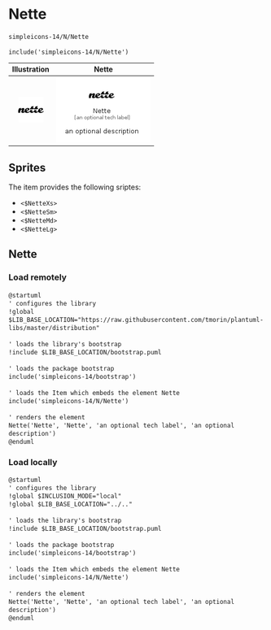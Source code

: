 # Nette


```text
simpleicons-14/N/Nette
```

```text
include('simpleicons-14/N/Nette')
```



| Illustration | Nette |
| :---: | :---: |
| ![illustration for Illustration](../../simpleicons-14/N/Nette.png) | ![illustration for Nette](../../simpleicons-14/N/Nette.Local.png) |



## Sprites
The item provides the following sriptes:

- `<$NetteXs>`
- `<$NetteSm>`
- `<$NetteMd>`
- `<$NetteLg>`





## Nette

### Load remotely
```plantuml
@startuml
' configures the library
!global $LIB_BASE_LOCATION="https://raw.githubusercontent.com/tmorin/plantuml-libs/master/distribution"

' loads the library's bootstrap
!include $LIB_BASE_LOCATION/bootstrap.puml

' loads the package bootstrap
include('simpleicons-14/bootstrap')

' loads the Item which embeds the element Nette
include('simpleicons-14/N/Nette')

' renders the element
Nette('Nette', 'Nette', 'an optional tech label', 'an optional description')
@enduml
```

### Load locally
```plantuml
@startuml
' configures the library
!global $INCLUSION_MODE="local"
!global $LIB_BASE_LOCATION="../.."

' loads the library's bootstrap
!include $LIB_BASE_LOCATION/bootstrap.puml

' loads the package bootstrap
include('simpleicons-14/bootstrap')

' loads the Item which embeds the element Nette
include('simpleicons-14/N/Nette')

' renders the element
Nette('Nette', 'Nette', 'an optional tech label', 'an optional description')
@enduml
```

